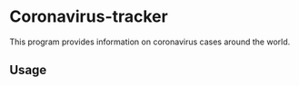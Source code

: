 # Coronavirus-tracker <br/>
This program provides information on coronavirus cases around the world. <br/>
## Usage
